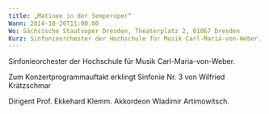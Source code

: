 ```yaml
---
title: „Matinee in der Semperoper“
Wann: 2014-10-26T11:00:00
Wo: Sächsische Staatsoper Dresden, Theaterplatz 2, 01067 Dresden
Kurz: Sinfonieorchester der Hochschule für Musik Carl-Maria-von-Weber. - Zum Konzertprogrammauftakt erklingt  Sinfonie Nr. 3 von Wilfried Krätzschmar - Dirigent Prof. Ekkehard Klemm. - Akkordeon Wladimir Artimowitsch.
---
```


Sinfonieorchester der Hochschule für Musik Carl-Maria-von-Weber.

Zum Konzertprogrammauftakt erklingt  Sinfonie Nr. 3 von Wilfried Krätzschmar

Dirigent Prof. Ekkehard Klemm.
Akkordeon Wladimir Artimowitsch.